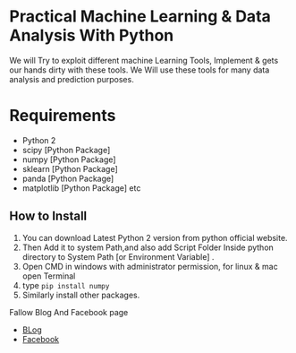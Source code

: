 # Practical Machine Learning & Data Analysis With Python

We will Try to exploit different machine Learning Tools, Implement & gets our hands dirty with these tools.
We Will use these tools for many data analysis and prediction purposes.

# Requirements
 * Python 2
 * scipy [Python Package]
 * numpy [Python Package]
 * sklearn [Python Package]
 * panda [Python Package]
 * matplotlib [Python Package]
 etc
 
 ## How to Install
 1. You can download Latest Python 2 version from python official website.
 2. Then Add it to system Path,and also add Script Folder Inside python directory to System Path [or Environment Variable] .
 3. Open CMD in windows with administrator permission, for linux & mac open Terminal
 4. type ``` pip install numpy ```
 5. Similarly install other packages.

Fallow Blog And Facebook page 
 * [BLog](http://www.codecops.in/)
 * [Facebook](https://www.facebook.com/codecops/)

